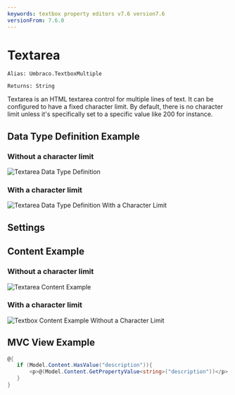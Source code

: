 ```yaml
---
keywords: textbox property editors v7.6 version7.6
versionFrom: 7.6.0
---
```


# Textarea

`Alias: Umbraco.TextboxMultiple`

`Returns: String`

Textarea is an HTML textarea control for multiple lines of text. It can be configured to have a fixed character limit. By default, there is no character limit unless it's specifically set to a specific value like 200 for instance.

## Data Type Definition Example

### Without a character limit

![Textarea Data Type Definition](images/7_6/textarea-setup.png)

### With a character limit

![Textarea Data Type Definition With a Character Limit](images/7_6/textarea-setup-limit.png)

## Settings

## Content Example

### Without a character limit

![Textarea Content Example](images/7_6/textarea-content.png)

### With a character limit

![Textbox Content Example Without a Character Limit](images/7_6/textarea-content-limit.png)


## MVC View Example

```csharp
@{
   if (Model.Content.HasValue("description")){
       <p>@(Model.Content.GetPropertyValue<string>("description"))</p>
   }
}
```
